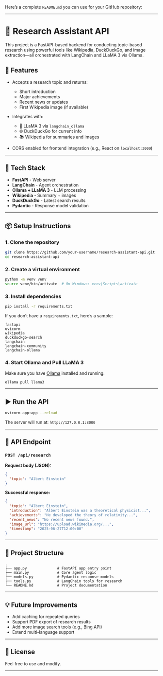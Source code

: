 Here’s a complete `README.md` you can use for your GitHub repository:

---

# 🧠 Research Assistant API

This project is a FastAPI-based backend for conducting topic-based research using powerful tools like Wikipedia, DuckDuckGo, and image extraction—all orchestrated with LangChain and LLaMA 3 via Ollama.

## 🚀 Features

* Accepts a research topic and returns:

  * Short introduction
  * Major achievements
  * Recent news or updates
  * First Wikipedia image (if available)
* Integrates with:

  * 🦙 LLaMA 3 via `langchain_ollama`
  * 🌐 DuckDuckGo for current info
  * 📚 Wikipedia for summaries and images
* CORS enabled for frontend integration (e.g., React on `localhost:3000`)

---

## 🧩 Tech Stack

* **FastAPI** - Web server
* **LangChain** - Agent orchestration
* **Ollama + LLaMA 3** - LLM processing
* **Wikipedia** - Summary + images
* **DuckDuckGo** - Latest search results
* **Pydantic** - Response model validation

---

## 📦 Setup Instructions

### 1. Clone the repository

```bash
git clone https://github.com/your-username/research-assistant-api.git
cd research-assistant-api
```

### 2. Create a virtual environment

```bash
python -m venv venv
source venv/bin/activate  # On Windows: venv\Scripts\activate
```

### 3. Install dependencies

```bash
pip install -r requirements.txt
```

If you don’t have a `requirements.txt`, here’s a sample:

```
fastapi
uvicorn
wikipedia
duckduckgo-search
langchain
langchain-community
langchain-ollama
```

### 4. Start Ollama and Pull LLaMA 3

Make sure you have [Ollama](https://ollama.com) installed and running.

```bash
ollama pull llama3
```

---

## ▶️ Run the API

```bash
uvicorn app:app --reload
```

The server will run at: `http://127.0.0.1:8000`

---

## 🧪 API Endpoint

### `POST /api/research`

**Request body (JSON):**

```json
{
  "topic": "Albert Einstein"
}
```

**Successful response:**

```json
{
  "topic": "Albert Einstein",
  "introduction": "Albert Einstein was a theoretical physicist...",
  "achievements": "He developed the theory of relativity...",
  "recent_news": "No recent news found.",
  "image_url": "https://upload.wikimedia.org/...",
  "timestamp": "2025-06-27T12:00:00"
}
```

---

## 📁 Project Structure

```
.
├── app.py              # FastAPI app entry point
├── main.py             # Core agent logic
├── models.py           # Pydantic response models
├── tools.py            # LangChain tools for research
└── README.md           # Project documentation
```

---

## 💡 Future Improvements

* Add caching for repeated queries
* Support PDF export of research results
* Add more image search tools (e.g., Bing API)
* Extend multi-language support

---

## 📜 License

Feel free to use and modify.

---
